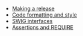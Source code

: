 * [Making a release](Make-a-new-release)
* [Code formatting and style](Code-style)
* [SWIG interfaces](SWIG-interfaces)
* [Assertions and REQUIRE](Assertions)